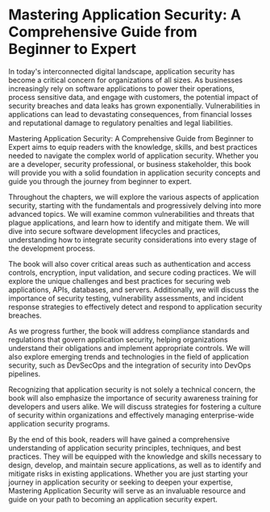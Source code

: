 # Mastering Application Security: A Comprehensive Guide from Beginner to Expert

In today's interconnected digital landscape, application security has become a critical concern for organizations of all sizes. As businesses increasingly rely on software applications to power their operations, process sensitive data, and engage with customers, the potential impact of security breaches and data leaks has grown exponentially. Vulnerabilities in applications can lead to devastating consequences, from financial losses and reputational damage to regulatory penalties and legal liabilities.

Mastering Application Security: A Comprehensive Guide from Beginner to Expert aims to equip readers with the knowledge, skills, and best practices needed to navigate the complex world of application security. Whether you are a developer, security professional, or business stakeholder, this book will provide you with a solid foundation in application security concepts and guide you through the journey from beginner to expert.

Throughout the chapters, we will explore the various aspects of application security, starting with the fundamentals and progressively delving into more advanced topics. We will examine common vulnerabilities and threats that plague applications, and learn how to identify and mitigate them. We will dive into secure software development lifecycles and practices, understanding how to integrate security considerations into every stage of the development process.

The book will also cover critical areas such as authentication and access controls, encryption, input validation, and secure coding practices. We will explore the unique challenges and best practices for securing web applications, APIs, databases, and servers. Additionally, we will discuss the importance of security testing, vulnerability assessments, and incident response strategies to effectively detect and respond to application security breaches.

As we progress further, the book will address compliance standards and regulations that govern application security, helping organizations understand their obligations and implement appropriate controls. We will also explore emerging trends and technologies in the field of application security, such as DevSecOps and the integration of security into DevOps pipelines.

Recognizing that application security is not solely a technical concern, the book will also emphasize the importance of security awareness training for developers and users alike. We will discuss strategies for fostering a culture of security within organizations and effectively managing enterprise-wide application security programs.

By the end of this book, readers will have gained a comprehensive understanding of application security principles, techniques, and best practices. They will be equipped with the knowledge and skills necessary to design, develop, and maintain secure applications, as well as to identify and mitigate risks in existing applications. Whether you are just starting your journey in application security or seeking to deepen your expertise, Mastering Application Security will serve as an invaluable resource and guide on your path to becoming an application security expert.
